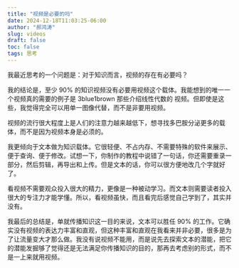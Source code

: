 ```yaml
---
title: "视频是必要的吗"
date: 2024-12-18T11:03:25-06:00
author: "郝鸿涛"
slug: videos
draft: false
toc: false
tags: 思考
---
```

我最近思考的一个问题是：对于知识而言，视频的存在有必要吗？

我的结论是，至少 90% 的知识视频没有必要用视频这个载体。我能想到的唯一一个视频真的需要的例子是 3blue1brown 那些介绍线性代数的 视频。但即使是这些，我觉得完全可以用单一图像代替，而不是非要用视频。

视频的流行很大程度上是人们的注意力越来越低下，想寻找多巴胺分泌更多的载体，而不是因为视频本身是必须的。

我更倾向于文本做为知识载体。它很轻便、不占内存、不需要特殊的软件来展示、便于查询、便于修改。试想一下，你制作的教程中说错了一句话，你还需要重录一部分，然后剪辑，再导出和上传。但是文本的话，你可以很方便地改几个字就好了。

看视频不需要观众投入很大的精力，更像是一种被动学习。而文本则需要读者投入很大的专注力才能学懂。所以，看视频虽快，而且看完后感觉自己学到了，其实并没有。

我最后的总结是，单就传播知识这一目的来说，文本可以胜任 90% 的工作。它确实没有视频的表达力丰富和直观，但这种丰富和直观在我看来并非必要，很多是为了让流量变大才那么做。我没有说视频不能用，而是说先去探索文本的潜能，把它的潜能发掘够了觉得还是无法满足你传播知识的目的，那再去考虑别的形式，而不是一上来就用视频。